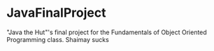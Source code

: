 # JavaFinalProject
"Java the Hut"'s final project for the Fundamentals of Object Oriented Programming class. Shaimay sucks
